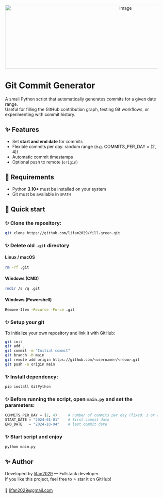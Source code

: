 <p align="center">
  <img width="779" height="210" alt="image" src="https://github.com/user-attachments/assets/c35274e7-cf30-4462-b0ac-6ac08ead329a" />
</p>

# Git Commit Generator

A small Python script that automatically generates commits for a given date range.  
Useful for filling the GitHub contribution graph, testing Git workflows, or experimenting with commit history.  

## ✨ Features
- Set **start and end date** for commits
- Flexible commits per day: random range (e.g. COMMITS_PER_DAY = (2, 4))
- Automatic commit timestamps
- Optional push to remote (`origin`)

## 🔧 Requirements
- Python **3.10+** must be installed on your system
- Git must be available in `$PATH`

## 🚀 Quick start

### ✨ Clone the repository:

```bash
git clone https://github.com/lifan2029/fill-green.git
```

### ✨ Delete old `.git` directory

#### Linux / macOS
```bash
rm -rf .git
```

#### Windows (CMD)
```bash
rmdir /s /q .git
```

#### Windows (Powershell)
```bash
Remove-Item -Recurse -Force .git
```

### ✨ Setup your git

To initialize your own repository and link it with GitHub:

```bash
git init
git add .
git commit -m "Initial commit"
git branch -M main
git remote add origin https://github.com/<username>/<repo>.git
git push -u origin main
```

### ✨ Install dependency:

```bash
pip install GitPython
```

### ✨ Before running the script, open `main.py` and set the parameters:

```python
COMMITS_PER_DAY = (2, 4)     # number of commits per day (fixed: 3 or range: (2, 4))
START_DATE = "2024-01-01"    # first commit date
END_DATE   = "2024-10-04"    # last commit date
```

### ✨ Start script and enjoy
```bash
python main.py
```

## ✨ Author

Developed by [lifan2029](https://github.com/your-username) — Fullstack developer.  
If you like this project, feel free to ⭐ star it on GitHub!

📧 lifan2029@gmail.com  
